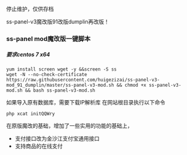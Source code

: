 停止维护，仅供存档


ss-panel-v3魔改版91改版dumplin再改版！



### ss-panel mod魔改版一键脚本
##### 要求centos 7 x64

```
yum install screen wget -y &&screen -S ss 
wget -N --no-check-certificate https://raw.githubusercontent.com/huigezizai/ss-panel-v3-mod_91_dumplin/master/ss-panel-v3-mod.sh && chmod +x ss-panel-v3-mod.sh && bash ss-panel-v3-mod.sh

```
如果导入原有数据库，需要下载IP解析库
在网站根目录执行以下命令
```
php xcat initQQWry

```

在原版魔改的基础，增加了一些实用的功能的基础上，
 - 支付接口改为金沙江支付宝通用接口
 - 支持商品的在线支付
